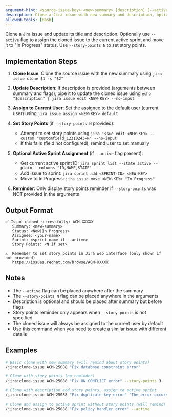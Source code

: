 ```yaml
---
argument-hint: <source-issue-key> <new-summary> [description] [--active] [--story-points N]
description: Clone a Jira issue with new summary and description, optionally assign to active sprint
allowed-tools: [Bash]
---
```


Clone a Jira issue and update its title and description. Optionally use `--active` flag to assign the cloned issue to the current active sprint and move it to "In Progress" status. Use `--story-points N` to set story points.

## Implementation Steps

1. **Clone Issue**: Clone the source issue with the new summary using `jira issue clone $1 -s "$2"`

2. **Update Description**: If description is provided (arguments between summary and flags), pipe it to update the cloned issue using `echo "$description" | jira issue edit <NEW-KEY> --no-input`

3. **Assign to Current User**: Set the assignee to the default user (current user) using `jira issue assign <NEW-KEY> default`

4. **Set Story Points** (if `--story-points N` provided):
   - Attempt to set story points using `jira issue edit <NEW-KEY> --custom "customfield_12310243=N" --no-input`
   - If this fails (field not configured), remind user to set manually

5. **Optional Active Sprint Assignment** (if `--active` flag present):
   - Get current active sprint ID: `jira sprint list --state active --plain --columns "ID,NAME,STATE"`
   - Add issue to sprint: `jira sprint add <SPRINT-ID> <NEW-KEY>`
   - Move to In Progress: `jira issue move <NEW-KEY> "In Progress"`

6. **Reminder**: Only display story points reminder if `--story-points` was NOT provided in the arguments

## Output Format

```
✅ Issue cloned successfully: ACM-XXXXX
   Summary: <new-summary>
   Status: <New|In Progress>
   Assignee: <your-name>
   Sprint: <sprint-name if --active>
   Story Points: <N if set>

⚠️  Remember to set story points in Jira web interface (only shown if not provided)
   https://issues.redhat.com/browse/ACM-XXXXX
```

## Notes

- The `--active` flag can be placed anywhere after the summary
- The `--story-points N` flag can be placed anywhere in the arguments
- Description is optional and should be placed after summary but before flags
- Story points reminder only appears when `--story-points` is not specified
- The cloned issue will always be assigned to the current user by default
- Use this command when you need to create a similar issue with different details

## Examples

```bash
# Basic clone with new summary (will remind about story points)
/jira:clone-issue ACM-25088 "Fix database constraint error"

# Clone with story points (no reminder)
/jira:clone-issue ACM-25088 "Fix ON CONFLICT error" --story-points 3

# Clone with description and story points, assign to active sprint
/jira:clone-issue ACM-25088 "Fix duplicate key error" "The error occurs when inserting duplicate policy events..." --story-points 3 --active

# Clone and assign to active sprint without story points (will remind)
/jira:clone-issue ACM-25088 "Fix policy handler error" --active
```
